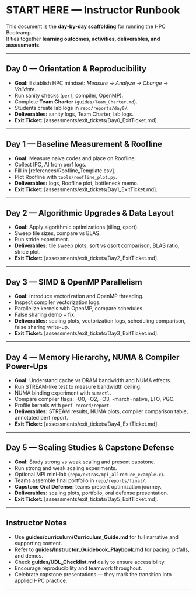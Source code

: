 # START HERE — Instructor Runbook

This document is the **day-by-day scaffolding** for running the HPC Bootcamp.  
It ties together **learning outcomes, activities, deliverables, and assessments**.

---

## Day 0 — Orientation & Reproducibility
- **Goal:** Establish HPC mindset: *Measure → Analyze → Change → Validate*.  
- Run sanity checks (`perf`, compiler, OpenMP).  
- Complete **Team Charter** (`guides/Team_Charter.md`).  
- Students create lab logs in `repo/reports/day0/`.  
- **Deliverables:** sanity logs, Team Charter, lab logs.  
- **Exit Ticket:** [assessments/exit_tickets/Day0_ExitTicket.md].

---

## Day 1 — Baseline Measurement & Roofline
- **Goal:** Measure naive codes and place on Roofline.  
- Collect IPC, AI from perf logs.  
- Fill in [references/Roofline_Template.csv].  
- Plot Roofline with `tools/roofline_plot.py`.  
- **Deliverables:** logs, Roofline plot, bottleneck memo.  
- **Exit Ticket:** [assessments/exit_tickets/Day1_ExitTicket.md].

---

## Day 2 — Algorithmic Upgrades & Data Layout
- **Goal:** Apply algorithmic optimizations (tiling, qsort).  
- Sweep tile sizes, compare vs BLAS.  
- Run stride experiment.  
- **Deliverables:** tile sweep plots, sort vs qsort comparison, BLAS ratio, stride plot.  
- **Exit Ticket:** [assessments/exit_tickets/Day2_ExitTicket.md].

---

## Day 3 — SIMD & OpenMP Parallelism
- **Goal:** Introduce vectorization and OpenMP threading.  
- Inspect compiler vectorization logs.  
- Parallelize kernels with OpenMP, compare schedules.  
- False sharing demo + fix.  
- **Deliverables:** scaling plots, vectorization logs, scheduling comparison, false sharing write-up.  
- **Exit Ticket:** [assessments/exit_tickets/Day3_ExitTicket.md].

---

## Day 4 — Memory Hierarchy, NUMA & Compiler Power-Ups
- **Goal:** Understand cache vs DRAM bandwidth and NUMA effects.  
- Run STREAM-like test to measure bandwidth ceiling.  
- NUMA binding experiment with `numactl`.  
- Compare compiler flags: -O0, -O2, -O3, -march=native, LTO, PGO.  
- Profile kernels with `perf record/report`.  
- **Deliverables:** STREAM results, NUMA plots, compiler comparison table, annotated perf report.  
- **Exit Ticket:** [assessments/exit_tickets/Day4_ExitTicket.md].

---

## Day 5 — Scaling Studies & Capstone Defense
- **Goal:** Study strong vs weak scaling and present capstone.  
- Run strong and weak scaling experiments.  
- Optional MPI mini-lab (`repo/extras/mpi_allreduce_example.c`).  
- Teams assemble final portfolio in `repo/reports/final/`.  
- **Capstone Oral Defense:** teams present optimization journey.  
- **Deliverables:** scaling plots, portfolio, oral defense presentation.  
- **Exit Ticket:** [assessments/exit_tickets/Day5_ExitTicket.md].

---

## Instructor Notes
- Use **guides/curriculum/Curriculum_Guide.md** for full narrative and supporting content.  
- Refer to **guides/Instructor_Guidebook_Playbook.md** for pacing, pitfalls, and demos.  
- Check **guides/UDL_Checklist.md** daily to ensure accessibility.  
- Encourage reproducibility and teamwork throughout.  
- Celebrate capstone presentations — they mark the transition into applied HPC practice.  

---

